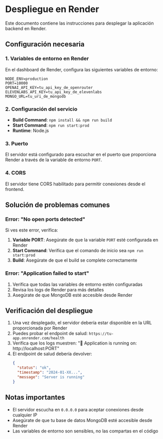 # Despliegue en Render

Este documento contiene las instrucciones para desplegar la aplicación backend en Render.

## Configuración necesaria

### 1. Variables de entorno en Render

En el dashboard de Render, configura las siguientes variables de entorno:

```env
NODE_ENV=production
PORT=10000
OPENAI_API_KEY=tu_api_key_de_openrouter
ELEVENLABS_API_KEY=tu_api_key_de_elevenlabs
MONGO_URL=tu_uri_de_mongodb
```

### 2. Configuración del servicio

- **Build Command**: `npm install && npm run build`
- **Start Command**: `npm run start:prod`
- **Runtime**: Node.js

### 3. Puerto

El servidor está configurado para escuchar en el puerto que proporciona Render a través de la variable de entorno `PORT`.

### 4. CORS

El servidor tiene CORS habilitado para permitir conexiones desde el frontend.

## Solución de problemas comunes

### Error: "No open ports detected"

Si ves este error, verifica:

1. **Variable PORT**: Asegúrate de que la variable `PORT` esté configurada en Render
2. **Start Command**: Verifica que el comando de inicio sea `npm run start:prod`
3. **Build**: Asegúrate de que el build se complete correctamente

### Error: "Application failed to start"

1. Verifica que todas las variables de entorno estén configuradas
2. Revisa los logs de Render para más detalles
3. Asegúrate de que MongoDB esté accesible desde Render

## Verificación del despliegue

1. Una vez desplegado, el servidor debería estar disponible en la URL proporcionada por Render
2. Puedes probar el endpoint de salud: `https://tu-app.onrender.com/health`
3. Verifica que los logs muestren: "🚀 Application is running on: http://localhost:PORT"
4. El endpoint de salud debería devolver:
   ```json
   {
     "status": "ok",
     "timestamp": "2024-01-XX...",
     "message": "Server is running"
   }
   ```

## Notas importantes

- El servidor escucha en `0.0.0.0` para aceptar conexiones desde cualquier IP
- Asegúrate de que tu base de datos MongoDB esté accesible desde Render
- Las variables de entorno son sensibles, no las compartas en el código
